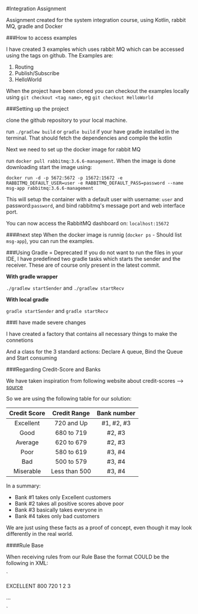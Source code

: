 #Integration Assignment 

Assignment created for the system integration course, using Kotlin, rabbit MQ, 
gradle and Docker

###How to access examples

I have created 3 examples which uses rabbit MQ which can be accessed using 
the tags on github. The Examples are: 

1. Routing
1. Publish/Subscribe
1. HelloWorld

When the project have been cloned you can checkout the examples
locally using `git checkout <tag name>`, eg `git checkout HelloWorld`


###Setting up the project

clone the github repository to your local machine. 

run `./gradlew build` or `gradle build` if your have gradle installed in
the terminal. That should fetch the dependencies and compile the kotlin

Next we need to set up the docker image for rabbit MQ

run `docker pull rabbitmq:3.6.6-management`. When the image is done
downloading start the image using: 

`docker run -d -p 5672:5672 -p 15672:15672 -e RABBITMQ_DEFAULT_USER=user -e RABBITMQ_DEFAULT_PASS=password --name msg-app rabbitmq:3.6.6-management`

This will setup the container with a default user with username: `user` and
password:`password`, and bind rabbitmq's message port and web interface port.

You can now access the RabbitMQ dashboard on: `localhost:15672`

####next step
When the docker image is runnig (`docker ps` - Should list `msg-app`),
you can run the examples.
 
 
###Using Gradle = Deprecated
If you do not want to run the files in your IDE, I have predefined two gradle tasks
which starts the sender and the receiver. These are of course only present in the latest commit.

**With gradle wrapper**

`./gradlew startSender` and `./gradlew startRecv`


**With local gradle**

`gradle startSender` and `gradle startRecv`

###I have made severe changes

I have created a factory that contains all necessary things to make the connetions

And a class for the 3 standard actions: Declare A queue, Bind the Queue and Start consuming

###Regarding Credit-Score and Banks

We have taken inspiration from following website about credit-scores --> [source](http://www.freescore.com/good-bad-credit-score-range.aspx)

So we are using the following table for our solution:

| Credit Score | Credit Range  | Bank number |
|:------------:|:-------------:|:-----------:|
| Excellent    | 720 and Up    | #1, #2, #3  |
| Good         | 680 to 719    | #2, #3      |
| Average      | 620 to 679    | #2, #3      |
| Poor         | 580 to 619    | #3, #4      |
| Bad          | 500 to 579    | #3, #4      |
| Miserable    | Less than 500 | #3, #4      |

In a summary:
* Bank #1 takes only Excellent customers
* Bank #2 takes all positive scores above poor
* Bank #3 basically takes everyone in
* Bank #4 takes only bad customers

We are just using these facts as a proof of concept, even though it may look differently in the real world.  

####Rule Base

When receiving rules from our Rule Base the format COULD be the following in XML:

`<rules>

   </rule>
     <creditscore>EXCELLENT</creditscore>
     <maxscore>800</maxscore>
     <minscore>720</minscore>
     <banks>
       <bank>1</bank>
       <bank>2</bank>
       <bank>3</bank>
     </banks>
   </rule>
   
   ...
   
 </rules>
`

